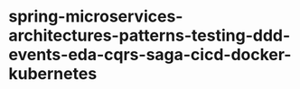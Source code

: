 # spring-microservices-architectures-patterns-testing-ddd-events-eda-cqrs-saga-cicd-docker-kubernetes